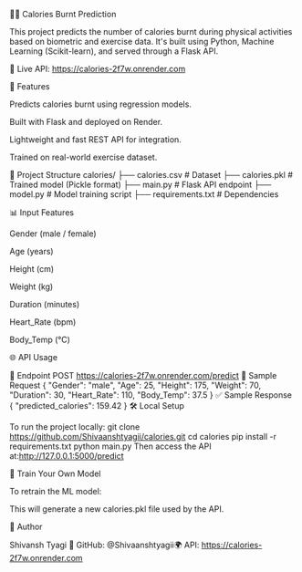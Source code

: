 🏃‍♂️ Calories Burnt Prediction

This project predicts the number of calories burnt during physical activities based on biometric and exercise data. It's built using Python, Machine Learning (Scikit-learn), and served through a Flask API.

🚀 Live API: https://calories-2f7w.onrender.com

📌 Features

Predicts calories burnt using regression models.

Built with Flask and deployed on Render.

Lightweight and fast REST API for integration.

Trained on real-world exercise dataset.

📁 Project Structure
calories/
├── calories.csv              # Dataset
├── calories.pkl              # Trained model (Pickle format)
├── main.py                   # Flask API endpoint
├── model.py                  # Model training script
├── requirements.txt          # Dependencies

📊 Input Features

Gender (male / female)

Age (years)

Height (cm)

Weight (kg)

Duration (minutes)

Heart_Rate (bpm)

Body_Temp (°C)

🌐 API Usage

🔗 Endpoint
POST https://calories-2f7w.onrender.com/predict
🧾 Sample Request
{
  "Gender": "male",
  "Age": 25,
  "Height": 175,
  "Weight": 70,
  "Duration": 30,
  "Heart_Rate": 110,
  "Body_Temp": 37.5
}
✅ Sample Response
{
  "predicted_calories": 159.42
}
🛠️ Local Setup

To run the project locally:
git clone https://github.com/Shivaanshtyagii/calories.git
cd calories
pip install -r requirements.txt
python main.py
Then access the API at:http://127.0.0.1:5000/predict

🧠 Train Your Own Model

To retrain the ML model:

This will generate a new calories.pkl file used by the API.

🤛 Author

Shivansh Tyagi
🔗 GitHub: @Shivaanshtyagii🌍
API: https://calories-2f7w.onrender.com
